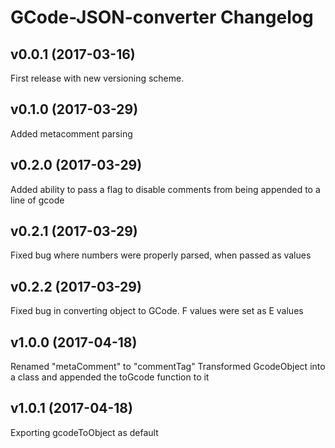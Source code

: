 # GCode-JSON-converter Changelog

## v0.0.1 (2017-03-16)
  First release with new versioning scheme.  

## v0.1.0 (2017-03-29)
  Added metacomment parsing

## v0.2.0 (2017-03-29)
  Added ability to pass a flag to disable comments from being appended to a line of gcode

## v0.2.1 (2017-03-29)
  Fixed bug where numbers were properly parsed, when passed as values

## v0.2.2 (2017-03-29)
  Fixed bug in converting object to GCode. F values were set as E values
  
## v1.0.0 (2017-04-18)
  Renamed "metaComment" to "commentTag"
  Transformed GcodeObject into a class and appended the toGcode function to it

## v1.0.1 (2017-04-18)
  Exporting gcodeToObject as default

